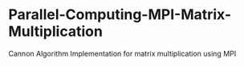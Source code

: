 # Parallel-Computing-MPI-Matrix-Multiplication
Cannon Algorithm Implementation for matrix multiplication using MPI
